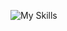 ![My Skills](https://skillicons.dev/icons?i=html,css,js,react,nodejs,express,mongodb,postgresql,prisma,pug,jest,vitest,webpack,vite,styledcomponents,npm,git)
